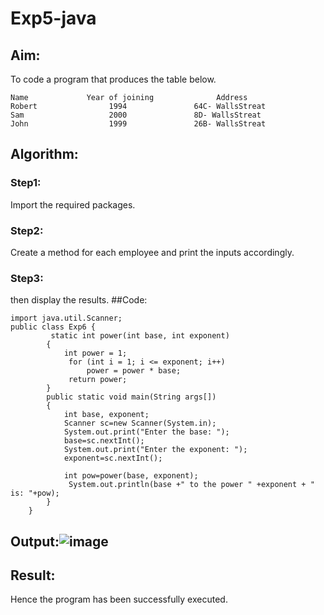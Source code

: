 # Exp5-java
## Aim:
To code a program that produces the table below.
```
Name             Year of joining              Address
Robert                1994               64C- WallsStreat
Sam                   2000               8D- WallsStreat
John                  1999               26B- WallsStreat
```

## Algorithm:
### Step1:
Import the required packages.

### Step2:
Create a method for each employee and print the inputs accordingly.

### Step3:
then display the results.
##Code:
```
import java.util.Scanner;
public class Exp6 {
         static int power(int base, int exponent)
        {
            int power = 1;
             for (int i = 1; i <= exponent; i++)
                 power = power * base;
             return power;
        }
        public static void main(String args[])
        {
            int base, exponent;
            Scanner sc=new Scanner(System.in);
            System.out.print("Enter the base: ");
            base=sc.nextInt();
            System.out.print("Enter the exponent: ");
            exponent=sc.nextInt();

            int pow=power(base, exponent);
             System.out.println(base +" to the power " +exponent + " is: "+pow);
        }
    }

```
## Output:![image](https://github.com/Archana2003-Jkumar/Exp5-java/assets/93427594/bf56284c-a05d-4731-8be9-a9e716cf7910)
## Result:
Hence the program has been successfully executed.
